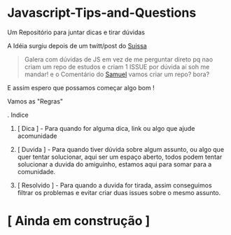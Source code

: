 # Javascript-Tips-and-Questions

Um Repositório para juntar dicas e tirar dúvidas


A Idéia surgiu depois de um twitt/post do [Suissa](https://www.facebook.com/suissa?fref=nf)
> Galera com dúvidas de JS em vez de me perguntar direto pq nao criam um repo de estudos e criam 1 ISSUE por dúvida aí soh me mandar!
e o Comentário do  [Samuel](https://www.facebook.com/profile.php?id=100010081263474&fref=ufi)
> vamos criar um repo? bora?

E assim espero que possamos começar algo bom ! 

Vamos as "Regras"

. Indice
1. [ Dica ]  - Para quando for alguma dica, link ou algo que ajude acomunidade

2. [ Duvida ] - Para quando tiver dúvida sobre algum assunto, ou algo que quer tentar solucionar, aqui ser um espaço aberto, todos podem tentar solucionar a duvida do amiguinho, estamos aqui para somar para a comunidade.

3. [ Resolvido ]  - Para quando a duvida for tirada, assim conseguimos filtrar os problemas e evitar criar duas issues sobre o mesmo assunto. 




# [ Ainda em construção ]
